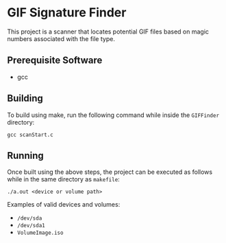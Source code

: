 # GIF Signature Finder

This project is a scanner that locates potential GIF files based on magic numbers associated with the file type.

## Prerequisite Software

* gcc

## Building

To build using make, run the following command while inside the ```GIFFinder``` directory:
```
gcc scanStart.c
```

## Running

Once built using the above steps, the project can be executed as follows while in the same directory as ```makefile```:
```
./a.out <device or volume path>
```
Examples of valid devices and volumes:
* ```/dev/sda```
* ```/dev/sda1```
* ```VolumeImage.iso```